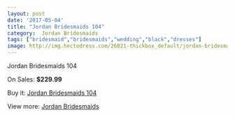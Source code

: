 ```yaml
---
layout: post
date: '2017-05-04'
title: "Jordan Bridesmaids 104"
category:  Jordan Bridesmaids
tags: ["bridesmaid","bridesmaids","wedding","black","dresses"]
image: http://img.hectodress.com/26821-thickbox_default/jordan-bridesmaids-104.jpg
---
```

Jordan Bridesmaids 104

On Sales: **$229.99**
<a href="https://www.hectodress.com/-jordan-bridesmaids/12438-jordan-bridesmaids-104.html"><amp-img layout="responsive" width="600" height="600" src="//img.hectodress.com/26821-thickbox_default/jordan-bridesmaids-104.jpg" alt="Jordan Bridesmaids 104 0" /></a>

Buy it: [Jordan Bridesmaids 104](https://www.hectodress.com/-jordan-bridesmaids/12438-jordan-bridesmaids-104.html "Jordan Bridesmaids 104")

View more: [ Jordan Bridesmaids](https://www.hectodress.com/191--jordan-bridesmaids " Jordan Bridesmaids")